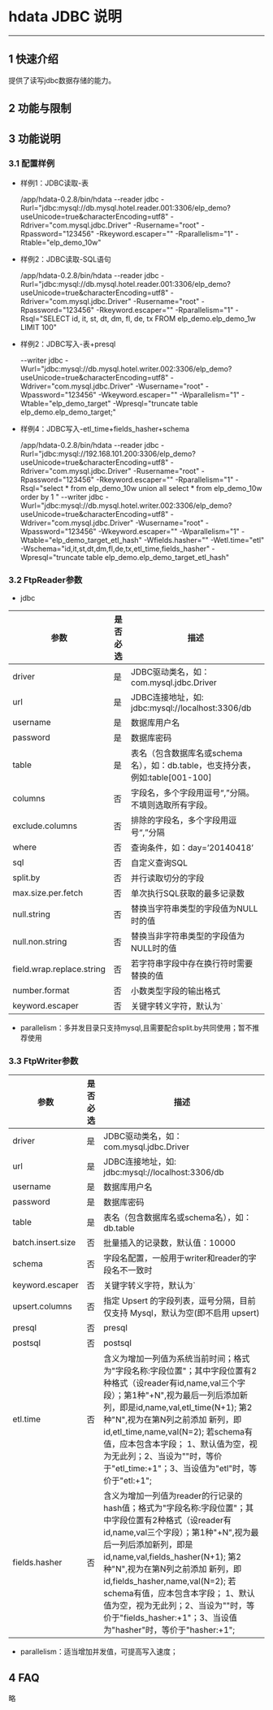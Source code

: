 # hdata  JDBC 说明


------------

## 1 快速介绍

提供了读写jdbc数据存储的能力。

## 2 功能与限制

## 3 功能说明


### 3.1 配置样例


- 样例1：JDBC读取-表

    /app/hdata-0.2.8/bin/hdata --reader jdbc -Rurl="jdbc:mysql://db.mysql.hotel.reader.001:3306/elp_demo?useUnicode=true&amp;characterEncoding=utf8" -Rdriver="com.mysql.jdbc.Driver" -Rusername="root" -Rpassword="123456" -Rkeyword.escaper="" -Rparallelism="1" -Rtable="elp_demo_10w"
    

- 样例2：JDBC读取-SQL语句

    /app/hdata-0.2.8/bin/hdata --reader jdbc -Rurl="jdbc:mysql://db.mysql.hotel.reader.001:3306/elp_demo?useUnicode=true&amp;characterEncoding=utf8" -Rdriver="com.mysql.jdbc.Driver" -Rusername="root" -Rpassword="123456" -Rkeyword.escaper="" -Rparallelism="1" -Rsql="SELECT id, it, st, dt, dm, fl, de, tx FROM elp_demo.elp_demo_1w LIMIT 100" 
    
- 样例2：JDBC写入-表+presql

	--writer jdbc -Wurl="jdbc:mysql://db.mysql.hotel.writer.002:3306/elp_demo?useUnicode=true&amp;characterEncoding=utf8" -Wdriver="com.mysql.jdbc.Driver" -Wusername="root" -Wpassword="123456" -Wkeyword.escaper="" -Wparallelism="1" -Wtable="elp_demo_target" -Wpresql="truncate table elp_demo.elp_demo_target;"

- 样例4：JDBC写入-etl_time+fields_hasher+schema

    /app/hdata-0.2.8/bin/hdata --reader jdbc -Rurl="jdbc:mysql://192.168.101.200:3306/elp_demo?useUnicode=true&amp;characterEncoding=utf8" -Rdriver="com.mysql.jdbc.Driver" -Rusername="root" -Rpassword="123456" -Rkeyword.escaper="" -Rparallelism="1" -Rsql="select * from elp_demo_10w union all select * from elp_demo_10w order by 1 " --writer jdbc -Wurl="jdbc:mysql://db.mysql.hotel.writer.002:3306/elp_demo?useUnicode=true&amp;characterEncoding=utf8" -Wdriver="com.mysql.jdbc.Driver" -Wusername="root" -Wpassword="123456" -Wkeyword.escaper="" -Wparallelism="1" -Wtable="elp_demo_target_etl_hash" -Wfields.hasher="" -Wetl.time="etl" -Wschema="id,it,st,dt,dm,fl,de,tx,etl_time,fields_hasher" -Wpresql="truncate table elp_demo.elp_demo_target_etl_hash"


### 3.2 FtpReader参数

* jdbc

参数        | 是否必选   | 描述                    |
-----------| ----- | ---------------------------------------- |
driver|是|JDBC驱动类名，如：com.mysql.jdbc.Driver|
url|是|JDBC连接地址，如: jdbc:mysql://localhost:3306/db|
username|是|数据库用户名|
password|是|数据库密码|
table|是|表名（包含数据库名或schema名），如：db.table，也支持分表，例如:table[001-100]|
columns|否|字段名，多个字段用逗号“,”分隔。不填则选取所有字段。|
exclude.columns|否|排除的字段名，多个字段用逗号“,”分隔|
where|否|查询条件，如：day=’20140418’|
sql|否|自定义查询SQL|
split.by|否|并行读取切分的字段|
max.size.per.fetch|否|单次执行SQL获取的最多记录数|
null.string|否|替换当字符串类型的字段值为NULL时的值|
null.non.string|否|替换当非字符串类型的字段值为NULL时的值|
field.wrap.replace.string|否|若字符串字段中存在换行符时需要替换的值|
number.format|否|小数类型字段的输出格式|
keyword.escaper|否|关键字转义字符，默认为\`|

* parallelism：多并发目录只支持mysql,且需要配合split.by共同使用；暂不推荐使用



### 3.3 FtpWriter参数

参数        | 是否必选   | 描述                    |
-----------| ----- | ---------------------------------------- |
driver|是|JDBC驱动类名，如：com.mysql.jdbc.Driver|
url|是|JDBC连接地址，如: jdbc:mysql://localhost:3306/db|
username|是|数据库用户名|
password|是|数据库密码|
table|是|表名（包含数据库名或schema名），如：db.table|
batch.insert.size|否|批量插入的记录数，默认值：10000|
schema|否|字段名配置，一般用于writer和reader的字段名不一致时|
keyword.escaper|否|关键字转义字符，默认为\`|
upsert.columns|否|指定 Upsert 的字段列表，逗号分隔，目前仅支持 Mysql，默认为空(即不启用 upsert)|
presql|否|presql|
postsql|否|postsql|
etl.time|否|含义为增加一列值为系统当前时间；格式为"字段名称:字段位置"；其中字段位置有2种格式（设reader有id,name,val三个字段）；第1种"+N",视为最后一列后添加新列，即是id,name,val,etl_time(N+1); 第2种"N",视为在第N列之前添加 新列，即id,etl_time,name,val(N=2); 若schema有值，应本包含本字段；  1、默认值为空，视为无此列；2、当设为""时，等价于"etl_time:+1"；3、当设值为"etl"时，等价于"etl:+1";|4、示例"etl:2","etl:+2"
fields.hasher|否|含义为增加一列值为reader的行记录的hash值；格式为"字段名称:字段位置"；其中字段位置有2种格式（设reader有id,name,val三个字段）；第1种"+N",视为最后一列后添加新列，即是id,name,val,fields_hasher(N+1); 第2种"N",视为在第N列之前添加 新列，即id,fields_hasher,name,val(N=2); 若schema有值，应本包含本字段； 1、默认值为空，视为无此列；2、当设为""时，等价于"fields_hasher:+1"；3、当设值为"hasher"时，等价于"hasher:+1";|4、示例"hasher:2","hasher:+2"|
 
* parallelism：适当增加并发值，可提高写入速度；


## 4 FAQ

略

